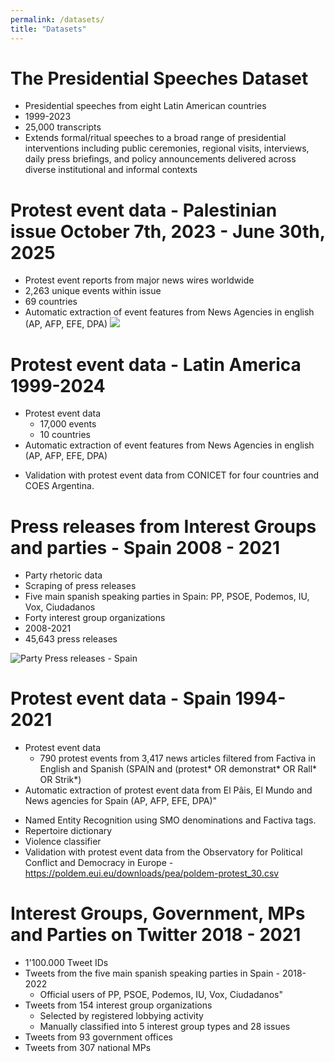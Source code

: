 ```yaml
---
permalink: /datasets/
title: "Datasets"
---
```


The Presidential Speeches Dataset
======
* Presidential speeches from eight Latin American countries 
* 1999-2023
* 25,000 transcripts
* Extends formal/ritual speeches to a broad range of presidential interventions including public ceremonies, regional visits, interviews, daily press briefings, and policy announcements delivered across diverse institutional and informal contexts

Protest event data - Palestinian issue October 7th, 2023 - June 30th, 2025
======
* Protest event reports from major news wires worldwide
* 2,263 unique events within issue
* 69 countries
* Automatic extraction of event features from News Agencies in english (AP, AFP, EFE, DPA)
<img src="[https://image.url](https://www.dropbox.com/scl/fi/arfkjxs0e67z4ja850hi0/event_location.png?rlkey=vhxtc8rte9tl9am49irp2j341&dl=0)"></img>
  
Protest event data - Latin America 1999-2024
======
* Protest event data
  * 17,000 events
  * 10 countries
* Automatic extraction of event features from News Agencies in english (AP, AFP, EFE, DPA)
- Validation with protest event data from CONICET for four countries and COES Argentina.

Press releases from Interest Groups and parties - Spain 2008 - 2021
======
* Party rhetoric data
* Scraping of press releases 
 * Five main spanish speaking parties in Spain: PP, PSOE, Podemos, IU, Vox, Ciudadanos
 * Forty interest group organizations
* 2008-2021
* 45,643 press releases

![Party Press releases - Spain](https://github.com/CCristancho/ccristancho.github.io/blob/c3cf39fcc31baa502ae9a4b222731155aee533e7/images/PartyPress_Spain.png)

Protest event data - Spain 1994-2021
======
* Protest event data
  * 790 protest events from 3,417 news articles filtered from Factiva in English and Spanish (SPAIN and (protest* OR demonstrat* OR Rall* OR Strik*) 
* Automatic extraction of protest event data from El Pâis, El Mundo and News agencies for Spain (AP, AFP, EFE, DPA)"
- Named Entity Recognition using SMO denominations and Factiva tags.
- Repertoire dictionary
- Violence classifier
- Validation with protest event data from the Observatory for Political Conflict and Democracy in Europe - https://poldem.eui.eu/downloads/pea/poldem-protest_30.csv

Interest Groups, Government, MPs and Parties on Twitter 2018 - 2021
======
* 1'100.000 Tweet IDs 
* Tweets from the five main spanish speaking parties in Spain - 2018-2022
  * Official users of PP, PSOE, Podemos, IU, Vox, Ciudadanos"
* Tweets from 154 interest group organizations
  * Selected by registered lobbying activity
  * Manually classified into 5 interest group types and 28 issues
* Tweets from 93 government offices
* Tweets from 307 national MPs

